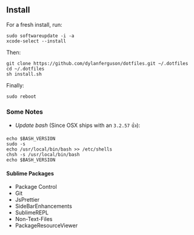 ## Install
For a fresh install, run: 
```shell
sudo softwareupdate -i -a
xcode-select --install
```

Then:
```shell
git clone https://github.com/dylanferguson/dotfiles.git ~/.dotfiles
cd ~/.dotfiles
sh install.sh
```

Finally:
```shell
sudo reboot
```

### Some Notes
- *Update bash* (Since OSX ships with an `3.2.57` &#128077;): 
```shell
echo $BASH_VERSION
sudo -s
echo /usr/local/bin/bash >> /etc/shells
chsh -s /usr/local/bin/bash
echo $BASH_VERSION
```

#### Sublime Packages
 - Package Control
 - Git
 - JsPrettier
 - SideBarEnhancements
 - SublimeREPL
 - Non-Text-Files
 - PackageResourceViewer